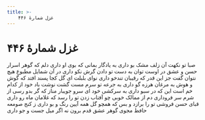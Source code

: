 ```yaml
---
title: >-
    غزل شمارهٔ ۴۴۶
---
```

# غزل شمارهٔ ۴۴۶

صبا تو نکهت آن زلف مشک بو داری
به یادگار بمانی که بوی او داری
دلم که گوهر اسرار حسن و عشق در اوست
توان به دست تو دادن گرش نکو داری
در آن شمایل مطبوع هیچ نتوان گفت
جز این قدر که رقیبان تندخو داری
نوای بلبلت ای گل کجا پسند افتد
که گوش و هوش به مرغان هرزه گو داری
به جرعه تو سرم مست گشت نوشت باد
خود از کدام خم است این که در سبو داری
به سرکشی خود ای سرو جویبار مناز
که گر بدو رسی از شرم سر فروداری
دم از ممالک خوبی چو آفتاب زدن
تو را رسد که غلامان ماه رو داری
قبای حسن فروشی تو را برازد و بس
که همچو گل همه آیین رنگ و بو داری
ز کنج صومعه حافظ مجوی گوهر عشق
قدم برون نه اگر میل جست و جو داری
